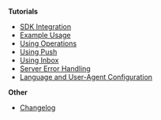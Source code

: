 **Tutorials**

- [SDK Integration](./SDK-Integration.md)
- [Example Usage](./Example-Usage.md)
- [Using Operations](./Using-Operations.md)
- [Using Push](./Using-Push.md)
- [Using Inbox](./Using-Inbox.md)
- [Server Error Handling](./Server-Error-Handling.md)
- [Language and User-Agent Configuration](./Language-UserAgent-Configuration.md)

**Other**

- [Changelog](./Changelog.md)